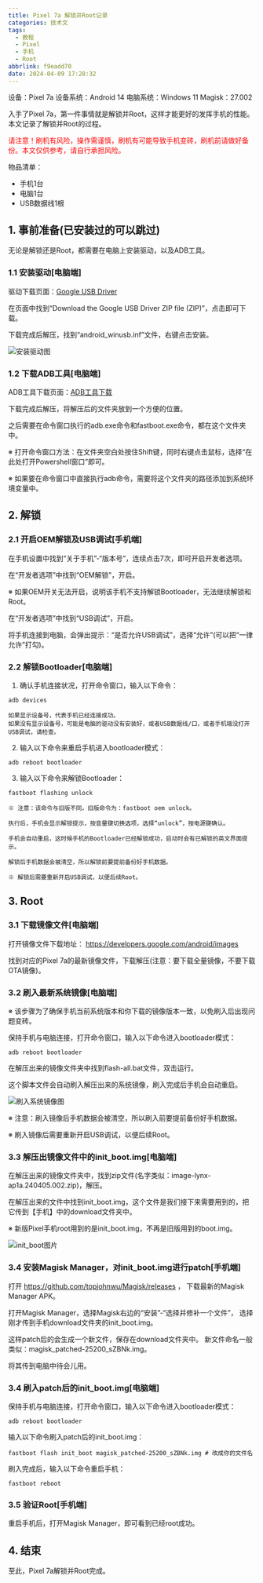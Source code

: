 ```yaml
---
title: Pixel 7a 解锁并Root记录
categories: 技术文
tags:
  - 教程
  - Pixel
  - 手机
  - Root
abbrlink: f9eadd70
date: 2024-04-09 17:28:32
---
```


设备：Pixel 7a
设备系统：Android 14
电脑系统：Windows 11
Magisk：27.002

入手了Pixel 7a，第一件事情就是解锁并Root，这样才能更好的发挥手机的性能。
本文记录了解锁并Root的过程。

<font color="red">请注意！刷机有风险，操作需谨慎，刷机有可能导致手机变砖，刷机前请做好备份。本文仅供参考，请自行承担风险。</font>

物品清单：

- 手机1台
- 电脑1台
- USB数据线1根

## 1. 事前准备(已安装过的可以跳过)
无论是解锁还是Root，都需要在电脑上安装驱动，以及ADB工具。

### 1.1 安装驱动[电脑端]
驱动下载页面：[Google USB Driver](https://developer.android.com/studio/run/win-usb)

在页面中找到“Download the Google USB Driver ZIP file (ZIP)”，点击即可下载。

下载完成后解压，找到“android_winusb.inf”文件，右键点击安装。

![安装驱动图](C5AE51B9759104A7C2FD5BA63CEB91BA.webp)

### 1.2 下载ADB工具[电脑端]
ADB工具下载页面：[ADB工具下载](https://developer.android.com/studio/releases/platform-tools)

下载完成后解压，将解压后的文件夹放到一个方便的位置。

之后需要在命令窗口执行的adb.exe命令和fastboot.exe命令，都在这个文件夹中。

※ 打开命令窗口方法：在文件夹空白处按住Shift键，同时右键点击鼠标，选择“在此处打开Powershell窗口”即可。

※ 如果要在命令窗口中直接执行adb命令，需要将这个文件夹的路径添加到系统环境变量中。

## 2. 解锁

### 2.1 开启OEM解锁及USB调试[手机端]

在手机设置中找到“关于手机”-“版本号”，连续点击7次，即可开启开发者选项。

在“开发者选项”中找到“OEM解锁”，开启。

※ 如果OEM开关无法开启，说明该手机不支持解锁Bootloader，无法继续解锁和Root。

在“开发者选项”中找到“USB调试”，开启。

将手机连接到电脑，会弹出提示：“是否允许USB调试”，选择“允许”(可以把“一律允许”打勾)。

### 2.2 解锁Bootloader[电脑端]

1. 确认手机连接状况，打开命令窗口，输入以下命令：
```shell
adb devices
```

    如果显示设备号，代表手机已经连接成功。
    如果没有显示设备号，可能是电脑的驱动没有安装好，或者USB数据线/口，或者手机端没打开USB调试，请检查。

2. 输入以下命令来重启手机进入bootloader模式：
```shell
adb reboot bootloader
```

3. 输入以下命令来解锁Bootloader：
```shell
fastboot flashing unlock
```

    ※ 注意：该命令与旧版不同，旧版命令为：fastboot oem unlock。
    
    执行后，手机会显示解锁提示，按音量键切换选项，选择“unlock”，按电源键确认。
    
    手机会自动重启，这时候手机的Bootloader已经解锁成功，启动时会有已解锁的英文界面提示。

    解锁后手机数据会被清空，所以解锁前要提前备份好手机数据。

    ※ 解锁后需要重新开启USB调试，以便后续Root。

## 3. Root

### 3.1 下载镜像文件[电脑端]

打开镜像文件下载地址：
https://developers.google.com/android/images

找到对应的Pixel 7a的最新镜像文件，下载解压(注意：要下载全量镜像，不要下载OTA镜像)。

### 3.2 刷入最新系统镜像[电脑端]

※ 该步骤为了确保手机当前系统版本和你下载的镜像版本一致，以免刷入后出现问题变砖。

保持手机与电脑连接，打开命令窗口，输入以下命令进入bootloader模式：
```shell
adb reboot bootloader
```

在解压出来的镜像文件夹中找到flash-all.bat文件，双击运行。

这个脚本文件会自动刷入解压出来的系统镜像，刷入完成后手机会自动重启。

![刷入系统镜像图](20240411161142.webp)

※ 注意：刷入镜像后手机数据会被清空，所以刷入前要提前备份好手机数据。

※ 刷入镜像后需要重新开启USB调试，以便后续Root。

### 3.3 解压出镜像文件中的init_boot.img[电脑端]

在解压出来的镜像文件夹中，找到zip文件(名字类似：image-lynx-ap1a.240405.002.zip)，解压。

在解压出来的文件中找到init_boot.img，这个文件是我们接下来需要用到的，把它传到【手机】中的download文件夹中。

※ 新版Pixel手机root用到的是init_boot.img，不再是旧版用到的boot.img。

![init_boot图片](20240411161143.webp)

### 3.4 安装Magisk Manager，对init_boot.img进行patch[手机端]

打开 https://github.com/topjohnwu/Magisk/releases ，
下载最新的Magisk Manager APK。

打开Magisk Manager，选择Magisk右边的“安装”-“选择并修补一个文件”，
选择刚才传到手机download文件夹的init_boot.img。

这样patch后的会生成一个新文件，保存在download文件夹中。
新文件命名一般类似：magisk_patched-25200_sZBNk.img。

将其传到电脑中待会儿用。

### 3.4 刷入patch后的init_boot.img[电脑端]

保持手机与电脑连接，打开命令窗口，输入以下命令进入bootloader模式：
```shell
adb reboot bootloader
```

输入以下命令刷入patch后的init_boot.img：
```shell
fastboot flash init_boot magisk_patched-25200_sZBNk.img # 改成你的文件名
```

刷入完成后，输入以下命令重启手机：
```shell
fastboot reboot
```

### 3.5 验证Root[手机端]

重启手机后，打开Magisk Manager，即可看到已经root成功。

## 4. 结束

至此，Pixel 7a解锁并Root完成。









